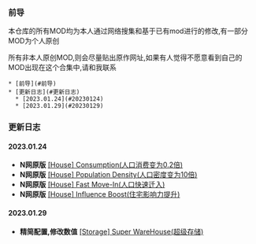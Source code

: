 ### 前导
本仓库的所有MOD均为本人通过网络搜集和基于已有mod进行的修改,有一部分MOD为个人原创

所有非本人原创MOD,则会尽量贴出原作网址,如果有人觉得不愿意看到自己的MOD出现在这个合集中,请和我联系

<!-- TOC -->
    * [前导](#前导)
    * [更新日志](#更新日志)
      * [2023.01.24](#20230124)
      * [2023.01.29](#20230129)
<!-- TOC -->

### 更新日志

#### 2023.01.24

* **N网原版** [[House] Consumption(人口消费变为0.2倍)](https://www.nexusmods.com/anno1800/mods/60)
* **N网原版** [[House] Population Density(人口密度变为10倍)](https://www.nexusmods.com/anno1800/mods/60)
* **N网原版** [[House] Fast Move-In(人口快速迁入)](https://www.nexusmods.com/anno1800/mods/209)
* **N网原版** [[House] Influence Boost(住宅影响力提升)](https://www.nexusmods.com/anno1800/mods/210)

#### 2023.01.29

- **精简配置,修改数值** [[Storage] Super WareHouse(超级存储)](https://bbs.3dmgame.com/thread-6370275-1-1.html)

